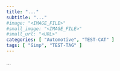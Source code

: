 ```yaml
---
title: "..."
subtitle: "..."
#image: "<IMAGE_FILE>"
#small_image: "<IMAGE_FILE>"
#small_url: "<URL>"
categories: [ "Automotive", "TEST-CAT" ]
tags: [ "Gimp", "TEST-TAG" ]
---
```


...